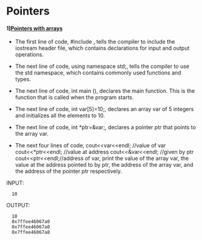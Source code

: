 # Pointers

#### 1][Pointers with arrays ](pointerswitharrays.cpp)
* The first line of code, #include <iostream>, tells the compiler to include the iostream header file, which contains declarations for input and output operations.

* The next line of code, using namespace std;, tells the compiler to use the std namespace, which contains commonly used functions and types.

* The next line of code, int main (), declares the main function. This is the function that is called when the program starts.

* The next line of code, int var[5]=10;, declares an array var of 5 integers and initializes all the elements to 10.

* The next line of code, int *ptr=&var;, declares a pointer ptr that points to the array var.

* The next four lines of code, cout<<var<<endl; //value of var cout<<*ptr<<endl; //value at address cout<<&var<<endl; //given by ptr cout<<ptr<<endl;//address of var, print the value of the array var, the value at the address pointed to by ptr, the address of the array var, and the address of the pointer ptr respectively.

INPUT:

      10

OUTPUT:

      10
      0x7ffee46067a0
      0x7ffee46067a0
      0x7ffee46067a8
